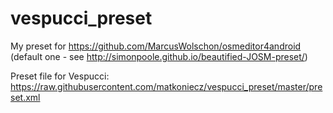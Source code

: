 # vespucci_preset
My preset for https://github.com/MarcusWolschon/osmeditor4android (default one - see http://simonpoole.github.io/beautified-JOSM-preset/)

Preset file for Vespucci: https://raw.githubusercontent.com/matkoniecz/vespucci_preset/master/preset.xml